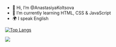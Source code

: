 - 👋 Hi, I’m @AnastasiyaKoltsova
- 🌱 I’m currently learning HTML, CSS & JavaScript
- 🌍 I speak English

[![Top Langs](https://github-readme-stats.vercel.app/api/top-langs/?username=AnastasiyaKoltsova&layout=compact&theme=vision-friendly-dark)](https://github.com/anuraghazra/github-readme-stats)

<img src="https://github-profile-summary-cards.vercel.app/api/cards/profile-details?username=AnastasiyaKoltsova&theme=github_dark"/>

<!---
AnastasiyaKoltsova/AnastasiyaKoltsova is a ✨ special ✨ repository because its `README.md` (this file) appears on your GitHub profile.
You can click the Preview link to take a look at your changes.
- 👋 Hi, I’m @AnastasiyaKoltsova
- 👀 I’m interested in ...
- 🌱 I’m currently learning ...
- 💞️ I’m looking to collaborate on ...
- 📫 How to reach me ...
--->
